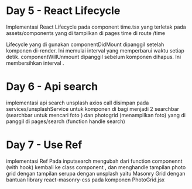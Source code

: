 # Day 5 -  React Lifecycle 

Implementasi React Lifecycle pada component time.tsx yang terletak pada assets/components yang di tampilkan di pages time di route /time 

Lifecycle yang di gunakan
componentDidMount dipanggil setelah komponen di-render. Ini memulai interval yang memperbarui waktu setiap detik.
componentWillUnmount dipanggil sebelum komponen dihapus. Ini membersihkan interval .

# Day 6 -  Api search 

implementasi api search unsplash  axios call disimpan pada services/unsplashService untuk komponen di bagi menjadi 2 searchbar (searchbar untuk mencari foto ) dan photogrid (menampilkan foto) yang di panggil di pages/search (function handle search) 

# Day 7 - Use Ref 

implementasi Ref Pada inputsearch mengubah dari function componennt (with hook) kembali ke class component , dan menghandle tampilan photo grid dengan tampilan serupa dengan unsplash yaitu Masonry Grid dengan bantuan library react-masonry-css pada komponen PhotoGrid.jsx